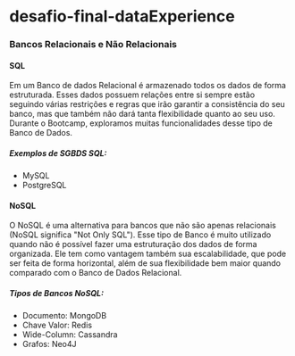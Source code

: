 # desafio-final-dataExperience

### Bancos Relacionais e Não Relacionais

#### SQL
Em um Banco de dados Relacional é armazenado todos os dados de forma estruturada. Esses dados possuem relações entre si sempre estão seguindo várias restrições e regras que irão garantir a consistência do seu banco, mas que também não dará tanta flexibilidade quanto ao seu uso. Durante o Bootcamp, exploramos muitas funcionalidades desse tipo de Banco de Dados.
##### Exemplos de SGBDS SQL:
- MySQL
- PostgreSQL

#### NoSQL
O NoSQL é uma alternativa para bancos que não são apenas relacionais (NoSQL significa "Not Only SQL"). Esse tipo de Banco é muito utilizado quando não é possível fazer uma estruturação dos dados de forma organizada. Ele tem como vantagem também sua escalabilidade, que pode ser feita de forma horizontal, além de sua flexibilidade bem maior quando comparado com o Banco de Dados Relacional.
##### Tipos de Bancos NoSQL:
- Documento: MongoDB
- Chave Valor: Redis
- Wide-Column: Cassandra
- Grafos: Neo4J
